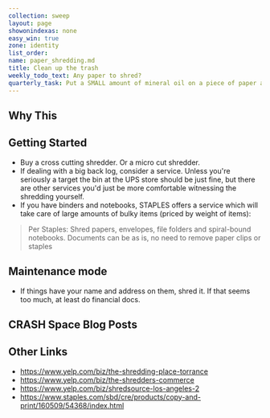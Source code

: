 ```yaml
---
collection: sweep
layout: page
showonindexas: none
easy_win: true
zone: identity
list_order:
name: paper_shredding.md
title: Clean up the trash
weekly_todo_text: Any paper to shred?
quarterly_task: Put a SMALL amount of mineral oil on a piece of paper and run it through the shredder.  
---
```

## Why This

## Getting Started

* Buy a cross cutting shredder. Or a micro cut shredder.
* If dealing with a big back log, consider a service. Unless you're seriously a target the bin at the UPS store should be just fine, but there are other services you'd just be more comfortable witnessing the shredding yourself.
* If you have binders and notebooks, STAPLES offers a service which will take care of large amounts of bulky items (priced by weight of items): 
>Per Staples: Shred papers, envelopes, file folders and spiral-bound notebooks. 
>Documents can be as is, no need to remove paper clips or staples

## Maintenance mode

* If things have your name and address on them, shred it. If that seems too much, at least do financial docs.

## CRASH Space Blog Posts

## Other Links
* <https://www.yelp.com/biz/the-shredding-place-torrance>
* <https://www.yelp.com/biz/the-shredders-commerce>
* <https://www.yelp.com/biz/shredsource-los-angeles-2>
* https://www.staples.com/sbd/cre/products/copy-and-print/160509/54368/index.html
